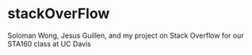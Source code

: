 # stackOverFlow
Soloman Wong, Jesus Guillen, and my project on Stack Overflow for our STA160 class at UC Davis
